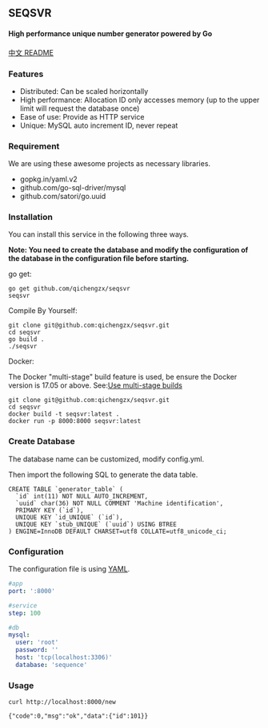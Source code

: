SEQSVR
---------

#### High performance unique number generator powered by Go

[中文 README](README-zh_CN.md)

### Features

* Distributed: Can be scaled horizontally
* High performance: Allocation ID only accesses memory (up to the upper limit will request the database once)
* Ease of use: Provide as HTTP service
* Unique: MySQL auto increment ID, never repeat

### Requirement

We are using these awesome projects as necessary libraries.

* gopkg.in/yaml.v2
* github.com/go-sql-driver/mysql
* github.com/satori/go.uuid

### Installation

You can install this service in the following three ways.

**Note: You need to create the database and modify the configuration of the database in the configuration file before starting.**

go get:

```shell
go get github.com/qichengzx/seqsvr
seqsvr
```
Compile By Yourself:

```shell
git clone git@github.com:qichengzx/seqsvr.git
cd seqsvr
go build .
./seqsvr
```
Docker:

The Docker "multi-stage" build feature is used, be ensure the Docker version is 17.05 or above. See:[Use multi-stage builds](https://docs.docker.com/develop/develop-images/multistage-build/)

```shell
git clone git@github.com:qichengzx/seqsvr.git
cd seqsvr
docker build -t seqsvr:latest .
docker run -p 8000:8000 seqsvr:latest
```

### Create Database

The database name can be customized, modify config.yml.

Then import the following SQL to generate the data table.

```mysql
CREATE TABLE `generator_table` (
  `id` int(11) NOT NULL AUTO_INCREMENT,
  `uuid` char(36) NOT NULL COMMENT 'Machine identification',
  PRIMARY KEY (`id`),
  UNIQUE KEY `id_UNIQUE` (`id`),
  UNIQUE KEY `stub_UNIQUE` (`uuid`) USING BTREE
) ENGINE=InnoDB DEFAULT CHARSET=utf8 COLLATE=utf8_unicode_ci;
```

### Configuration

The configuration file is using [YAML](http://yaml.org/).

```yaml
#app
port: ':8000'

#service
step: 100

#db
mysql:
  user: 'root'
  password: ''
  host: 'tcp(localhost:3306)'
  database: 'sequence'
```

### Usage

```shell
curl http://localhost:8000/new

{"code":0,"msg":"ok","data":{"id":101}}
```